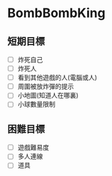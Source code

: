 # BombBombKing

## 短期目標

- [ ] 炸死自己
- [ ] 炸死人
- [ ] 看到其他遊戲的人(電腦或人)
- [ ] 周圍被放炸彈的提示
- [ ] 小地圖(知道人在哪裏)
- [ ] 小球數量限制

## 困難目標

- [ ] 遊戲難易度
- [ ] 多人連線
- [ ] 道具
